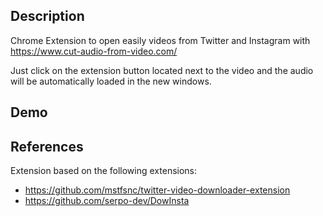 ## Description

Chrome Extension to open easily videos from Twitter and Instagram with https://www.cut-audio-from-video.com/

Just click on the extension button located next to the video and the audio will be automatically loaded in the new windows.

## Demo

## References

Extension based on the following extensions:

- https://github.com/mstfsnc/twitter-video-downloader-extension
- https://github.com/serpo-dev/DowInsta
